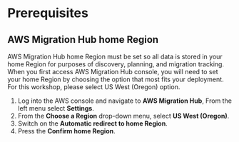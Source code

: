 # Prerequisites

## AWS Migration Hub home Region

AWS Migration Hub home Region must be set so all data is stored in your home Region for purposes of discovery, planning, and migration tracking. When you first access AWS Migration Hub console, you will need to set your home Region by choosing the option that most fits your deployment. For this workshop, please select US West (Oregon) option.

1. Log into the AWS console and navigate to **AWS Migration Hub**, From the left menu select **Settings**.
1. From the **Choose a Region** drop-down menu, select **US West (Oregon)**.
1. Switch on the **Automatic redirect to home Region**.
1. Press the **Confirm home Region**.


